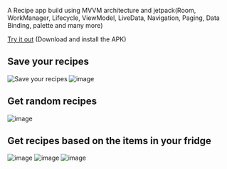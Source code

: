 A Recipe app build using MVVM architecture and jetpack(Room, WorkManager, Lifecycle, ViewModel, LiveData, Navigation, Paging, Data Binding, palette and many more)


[Try it out](https://github.com/Shivansh771/RecipeApp/blob/main/Recipe%20Roulette.apk) (Download and install the APK)




<h2>Save your recipes</h2>





![Save your recipes](https://github.com/Shivansh771/Recipe-Roulette/assets/76002564/e400e0e7-3646-4833-ba9b-578ddaa8ad84)
![image](https://github.com/Shivansh771/Recipe-Roulette/assets/76002564/95c6876e-7de9-4c42-b7c0-295dc09d4b3c)


<h2>Get random recipes</h2>


![image](https://github.com/Shivansh771/Recipe-Roulette/assets/76002564/962d8fbd-2d39-43ac-a884-45a3a75b992b)


<h2>Get recipes based on the items in your fridge</h2>



![image](https://github.com/Shivansh771/Recipe-Roulette/assets/76002564/6dbad8c2-8a0b-4f20-aff4-02f487976598)
![image](https://github.com/Shivansh771/Recipe-Roulette/assets/76002564/411f760c-eb8c-4b6f-a997-b6d17147fc59)
![image](https://github.com/Shivansh771/Recipe-Roulette/assets/76002564/6ea8c650-4a18-4e90-b9c5-91a64fc7767d)



